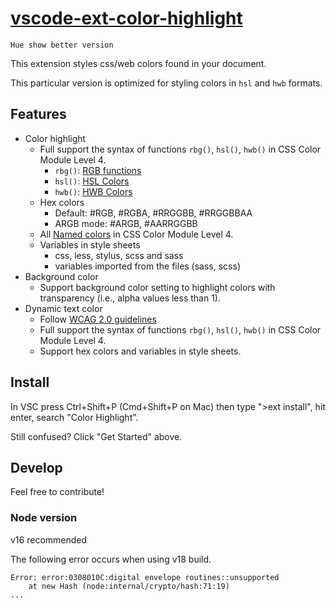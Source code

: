 # [vscode-ext-color-highlight](https://github.com/wangyunduo/vscode-ext-color-highlight)

`Hue show better version`

This extension styles css/web colors found in your document.

This particular version is optimized for styling colors in `hsl` and `hwb` formats.

## Features

- Color highlight
  - Full support the syntax of functions `rbg()`, `hsl()`, `hwb()` in CSS Color Module Level 4.
    - `rbg()`: [RGB functions](https://www.w3.org/TR/css-color-4/#rgb-functions)
    - `hsl()`: [HSL Colors](https://www.w3.org/TR/css-color-4/#the-hsl-notation)
    - `hwb()`: [HWB Colors](https://www.w3.org/TR/css-color-4/#the-hwb-notation)
  - Hex colors
    - Default: #RGB, #RGBA, #RRGGBB, #RRGGBBAA
    - ARGB mode: #ARGB, #AARRGGBB
  - All [Named colors](https://www.w3.org/TR/css-color-4/#named-colors) in CSS Color Module Level 4.
  - Variables in style sheets
    - css, less, stylus, scss and sass
    - variables imported from the files (sass, scss)
- Background color
  - Support background color setting to highlight colors with transparency (i.e., alpha values less than 1).
- Dynamic text color
  - Follow [WCAG 2.0 guidelines](https://www.w3.org/TR/WCAG20/)
  - Full support the syntax of functions `rbg()`, `hsl()`, `hwb()` in CSS Color Module Level 4.
  - Support hex colors and variables in style sheets.

## Install

In VSC press Ctrl+Shift+P (Cmd+Shift+P on Mac) then type ">ext install", hit enter, search "Color Highlight".

Still confused? Click "Get Started" above.

## Develop

Feel free to contribute!

### Node version

v16 recommended

The following error occurs when using v18 build.

```plaintext
Error: error:0308010C:digital envelope routines::unsupported
    at new Hash (node:internal/crypto/hash:71:19)
...
```
